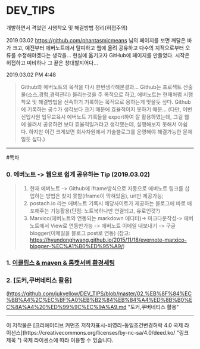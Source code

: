 # DEV_TIPS
개발하면서 격었던 시행착오 및 해결방법 정리(허접주의)

2019.03.02 https://github.com/phantasmicmeans 님의 페이지를 보면 깨달은 바가 크고, 
예전부터 에버노트에서 탈피하고 웹에 올려 공유하고 다수의 지적으로부터 오류를 수정해야겠다는 생각을... 현실에 옮기고자 GitHub에 페이지를 만들었다.
시작은 허접하고 미비하나 그 끝은 창대할지어다...

2019.03.02 PM 4:48
 >Github와 에버노트의 목적을 다시 한번생각해본결과... Github는 프로젝트 산출물(소스,경험,경력관리) 올리는것을 주 목적으로 하고,
  에버노트는 현재처럼 시행착오 및 해결방법을 신속하기 기록하는 목적으로 용하는게 맞을듯 싶다.
  Github에 기록하는 공수가 생각보다 크기 때문에 효율적이지 못하기 때문...
  (다만, 이번 신입사원 업무교육시 에버노트 기록들을 export하여 잘 활용하였는데, 그걸 웹에 올려서 공유하면 보다 효율적일거라고 생각했는데,
   실행해보지 못해서 아쉽다. 하지만 이건 크게보면 회사차원에서 기술블로그를 운영해야 해결가능한 문제일듯 싶다.)

<hr>

#목차

### 0. 에버노트 -> 웹으로 쉽게 공유하는 Tip (2019.03.02)
> 1. 현재 에버노트 -> Github에 iframe방식으로 자동으로 에버노트 링크를 삽입하는 방법은 찾지 못함(iframe이 막혀있음), url만 제공가능;
> 2. postach.io 라는 에버노트 기록시 해당사이트가 제공하는 블로그에 바로 배포해주는 기능활용(단점: 노트북하나만 연결되고, 유로인것?)
> 3. Marxico(에버노트와 연동되는 markdown 에디터)-> 마크다운작성-> 에버노트에서 View로 연동만가능 -> 에버노트 이메일 내보내기 -> 구글 blogger(이메일을 블로그 post로 연동) (참고: https://hyundonghwang.github.io/2015/11/18/evernote-marxico-blogger-%EC%A1%B0%ED%95%A9/)

### 1. [이클립스 & maven & 톰캣서버 환경세팅](https://github.com/jukyellow/DEV_TIPS/blob/master/01.%20%EC%9D%B4%ED%81%B4%EB%A6%BD%EC%8A%A4%20%26%20maven%20%26%20%ED%86%B0%EC%BA%A3%EC%84%9C%EB%B2%84%20%ED%99%98%EA%B2%BD%EC%84%B8%ED%8C%85.md "이클립스 & maven & 톰캣서버 환경세팅")


### 2. [도커,쿠버네티스 활용]
(https://github.com/jukyellow/DEV_TIPS/blob/master/02.%EB%8F%84%EC%BB%A4%2C%EC%BF%A0%EB%B2%84%EB%84%A4%ED%8B%B0%EC%8A%A4%20%ED%99%9C%EC%9A%A9.md "도커,쿠버네티스 활용"



<hr>
이 저작물은 [크리에이티브 커먼즈 저작자표시-비영리-동일조건변경허락 4.0 국제 라이선스](https://creativecommons.org/licenses/by-nc-sa/4.0/deed.ko/ "링크 제목 ") 국제 라이센스에 따라 이용할 수 있습니다.
